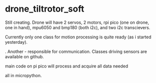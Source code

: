 # drone_tiltrotor_soft

Still creating. Drone will have 2 servos, 2 motors, rpi pico (one on drone, one in hand), mpu6050 and bmp180 (both i2c), and two i2c transcievers.

Currently only one class for motion processing is quite ready (as i started yesterday).

. Another - responsible for communication. Classes driving sensors are available on github.

main code on pi pico will process and acquire all data needed

all in micropython.
